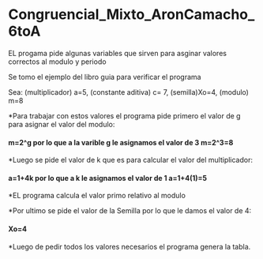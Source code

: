 # Congruencial_Mixto_AronCamacho_6toA
EL progama pide algunas variables que sirven para asginar valores correctos al modulo y periodo

Se tomo el ejemplo del libro guia para verificar el programa

Sea: (multiplicador) a=5, (constante aditiva) c= 7, (semilla)Xo=4, (modulo) m=8

*Para trabajar con estos valores el programa pide primero el valor de g para asignar el valor del modulo: 
#### m=2^g por lo que a la varible g le asignamos el valor de 3 m=2^3=8

*Luego se pide el valor de k que es para calcular el valor del multiplicador: 
#### a=1+4k por lo que a k le asignamos el valor de 1 a=1+4(1)=5
            
*EL programa calcula el valor primo relativo al modulo

*Por ultimo se pide el valor de la Semilla por lo que le damos el valor de 4:
#### Xo=4

*Luego de pedir todos los valores necesarios el programa genera la tabla.

